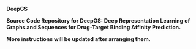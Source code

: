 <b>DeepGS<b>
  
Source Code Repository for DeepGS: Deep Representation Learning of Graphs and Sequences for Drug-Target Binding Affinity Prediction.

More instructions will be updated after arranging them.
